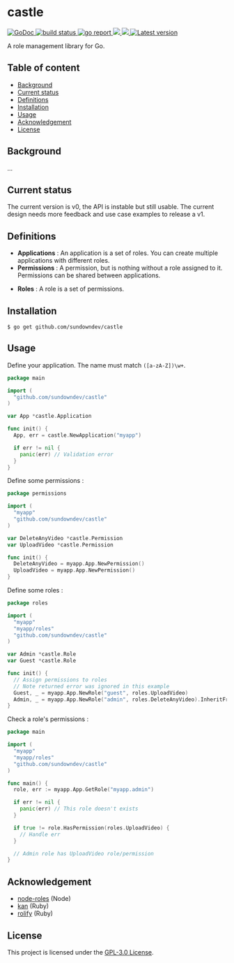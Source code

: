 # castle

<div align="left">
  <a href="https://godoc.org/github.com/sundowndev/castle">
    <img src="https://godoc.org/github.com/sundowndev/castle?status.svg" alt="GoDoc">
  </a>
  <a href="https://github.com/sundowndev/castle/actions">
    <img src="https://img.shields.io/endpoint.svg?url=https://actions-badge.atrox.dev/sundowndev/castle/badge?ref=master" alt="build status" />
  </a>
  <a href="https://goreportcard.com/report/github.com/sundowndev/castle">
    <img src="https://goreportcard.com/badge/github.com/sundowndev/castle" alt="go report" />
  </a>
  <a href="https://codeclimate.com/github/sundowndev/castle/maintainability">
    <img src="https://api.codeclimate.com/v1/badges/e827d7cc994c6519d319/maintainability" />
  </a>
  <a href="https://codecov.io/gh/sundowndev/castle">
    <img src="https://codecov.io/gh/sundowndev/castle/branch/master/graph/badge.svg" />
  </a>
  <a href="https://github.com/sundowndev/castle/releases">
    <img src="https://img.shields.io/github/release/SundownDEV/castle.svg" alt="Latest version" />
  </a>
</div>

A role management library for Go.

## Table of content

- [Background](#background)
- [Current status](#current-status)
- [Definitions](#definitions)
- [Installation](#installation)
- [Usage](#usage)
- [Acknowledgement](#acknowledgement)
- [License](#license)

## Background

...

## Current status

The current version is v0, the API is instable but still usable. The current design needs more feedback and use case examples to release a v1.

## Definitions

- **Applications** : An application is a set of roles. You can create multiple applications with different roles.
- **Permissions** : A permission, but is nothing without a role assigned to it. Permissions can be shared between applications.
<!-- - **Abilities** : ... -->
- **Roles** : A role is a set of permissions.

## Installation

```
$ go get github.com/sundowndev/castle
```

## Usage

Define your application. The name must match `([a-zA-Z])\w+`.

```go
package main

import (
  "github.com/sundowndev/castle"
)

var App *castle.Application

func init() {
  App, err = castle.NewApplication("myapp")

  if err != nil {
    panic(err) // Validation error
  }
}
```

Define some permissions :

```go
package permissions

import (
  "myapp"
  "github.com/sundowndev/castle"
)

var DeleteAnyVideo *castle.Permission
var UploadVideo *castle.Permission

func init() {
  DeleteAnyVideo = myapp.App.NewPermission()
  UploadVideo = myapp.App.NewPermission()
}
```

Define some roles :

```go
package roles

import (
  "myapp"
  "myapp/roles"
  "github.com/sundowndev/castle"
)

var Admin *castle.Role
var Guest *castle.Role

func init() {  
  // Assign permissions to roles
  // Note returned error was ignored in this example
  Guest, _ = myapp.App.NewRole("guest", roles.UploadVideo)
  Admin, _ = myapp.App.NewRole("admin", roles.DeleteAnyVideo).InheritFrom(Guest) // Admin role will inherit from Guest's permissions
}
```

Check a role's permissions :

```go
package main

import (
  "myapp"
  "myapp/roles"
  "github.com/sundowndev/castle"
)

func main() {
  role, err := myapp.App.GetRole("myapp.admin")

  if err != nil {
    panic(err) // This role doesn't exists
  }

  if true != role.HasPermission(roles.UploadVideo) {
    // Handle err
  }

  // Admin role has UploadVideo role/permission
}
```

## Acknowledgement

- [node-roles](https://dresende.github.io/node-roles/) (Node)
- [kan](https://github.com/davydovanton/kan) (Ruby)
- [rolify](https://github.com/RolifyCommunity/rolify) (Ruby)

## License

This project is licensed under the [GPL-3.0 License](LICENSE).
